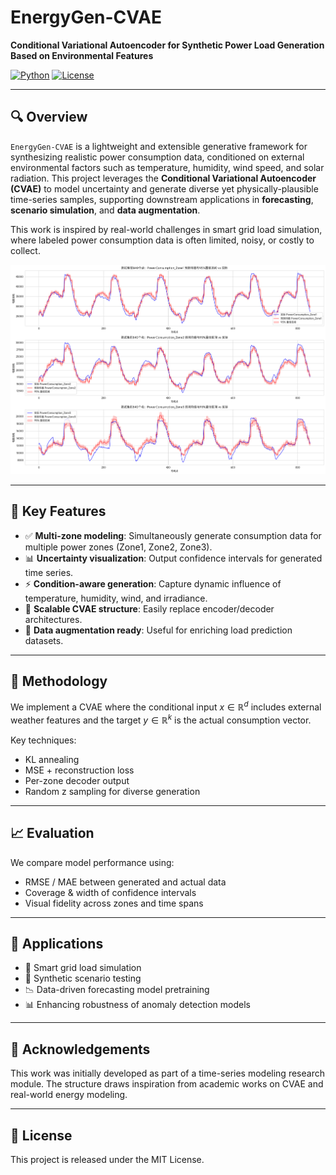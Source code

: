 # EnergyGen-CVAE

**Conditional Variational Autoencoder for Synthetic Power Load Generation Based on Environmental Features**

[![Python](https://img.shields.io/badge/python-3.8%2B-blue)](https://www.python.org/)
[![License](https://img.shields.io/badge/license-MIT-green.svg)](LICENSE)

---

## 🔍 Overview

`EnergyGen-CVAE` is a lightweight and extensible generative framework for synthesizing realistic power consumption data, conditioned on external environmental factors such as temperature, humidity, wind speed, and solar radiation. This project leverages the **Conditional Variational Autoencoder (CVAE)** to model uncertainty and generate diverse yet physically-plausible time-series samples, supporting downstream applications in **forecasting**, **scenario simulation**, and **data augmentation**.

This work is inspired by real-world challenges in smart grid load simulation, where labeled power consumption data is often limited, noisy, or costly to collect.

![8cafc92ce67384a64dc33254065d8f4](./assets/8cafc92ce67384a64dc33254065d8f4.png)

---

## 📌 Key Features

- ✅ **Multi-zone modeling**: Simultaneously generate consumption data for multiple power zones (Zone1, Zone2, Zone3).
- 📊 **Uncertainty visualization**: Output confidence intervals for generated time series.
- ⚡ **Condition-aware generation**: Capture dynamic influence of temperature, humidity, wind, and irradiance.
- 🧠 **Scalable CVAE structure**: Easily replace encoder/decoder architectures.
- 🔁 **Data augmentation ready**: Useful for enriching load prediction datasets.


---

## 🧠 Methodology

We implement a CVAE where the conditional input $x \in \mathbb{R}^d$ includes external weather features and the target $y \in \mathbb{R}^k$ is the actual consumption vector.

Key techniques:

* KL annealing
* MSE + reconstruction loss
* Per-zone decoder output
* Random z sampling for diverse generation

---

## 📈 Evaluation

We compare model performance using:

* RMSE / MAE between generated and actual data
* Coverage & width of confidence intervals
* Visual fidelity across zones and time spans

---

## 💼 Applications

* 🔌 Smart grid load simulation
* 🧪 Synthetic scenario testing
* 📉 Data-driven forecasting model pretraining
* 📊 Enhancing robustness of anomaly detection models

---

## 🤝 Acknowledgements

This work was initially developed as part of a time-series modeling research module. The structure draws inspiration from academic works on CVAE and real-world energy modeling.

---

## 📄 License

This project is released under the MIT License.

